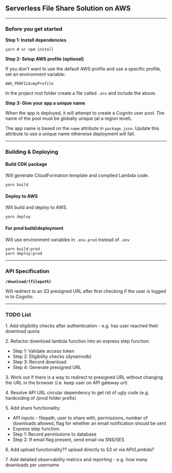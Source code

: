 ## Serverless File Share Solution on AWS

---

### Before you get started
**Step 1: Install dependencies**
```
yarn # or npm install
```

**Step 2: Setup AWS profile (optional)** 

If you don't want to use the default AWS profile and use a specific profile, set an environment variable:

```
AWS_PROFILE=myProfile
```

In the project root folder create a file called ``.env`` and include the above.

**Step 3: Give your app a unique name** 

When the app is deployed, it will attempt to create a Cognito user pool. The name of the pool must be globally unique (at a region level).

The app name is based on the ```name``` attribute in ```package.json```. Update this attribute to use a unique name otherwise deployment will fail.  

---

### Building & Deploying

#### Build CDK package

Will generate CloudFormation template and compiled Lambda code.

```
yarn build
```

#### Deploy to AWS

Will build and deploy to AWS.

```
yarn deploy
```

#### For prod build/deployment

Will use environment variables in ```.env.prod``` instead of ```.env```

```
yarn build:prod
yarn deploy:prod
```

---

### API Specification

**```/download/{filepath}```**

Will redirect to an S3 presigned URL after first checking if the user is logged in to Cognito.

---

### TODO List

1\. Add eligibility checks after authentication - e.g. has user reached their download quota

2\. Refactor download lambda function into an express step function:
* Step 1: Validate access token
* Step 2: Eligibility checks (dynamodb)
* Step 3: Record download
* Step 4: Generate presigned URL

3\. Work out if there is a way to redirect to presigned URL without changing the URL in the browser (i.e. keep user on API gateway url)

4\. Resolve API URL circular dependency to get rid of ugly code (e.g. hardcoding of /prod folder prefix)

5\. Add share functionality:
* API inputs - filepath, user to share with, permissions, number of downloads allowed, flag for whether an email notification should be sent
* Express step function:
* Step 1: Record permissions to database
* Step 2: If email flag present, send email via SNS/SES

6\. Add upload functionality?? upload directly to S3 or via API/Lambda?

7\. Add detailed observability metrics and reporting - e.g. how many downloads per username
